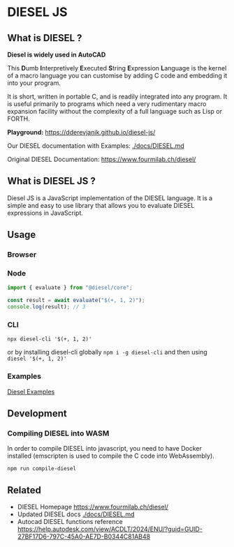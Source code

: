 # DIESEL JS

## What is DIESEL ?

**Diesel is widely used in AutoCAD**

This **D**umb **I**nterpretively **E**xecuted **S**tring **E**xpression **L**anguage is the kernel of a macro language you can customise by adding C code and embedding it into your program.

It is short, written in portable C, and is readily integrated into any program. It is useful primarily to programs which need a very rudimentary macro expansion facility without the complexity of a full language such as Lisp or FORTH.

**Playground:** <https://dderevjanik.github.io/diesel-js/>

Our DIESEL documentation with Examples: [./docs/DIESEL.md](./docs/DIESEL.md)

Original DIESEL Documentation: <https://www.fourmilab.ch/diesel/>

## What is DIESEL JS ?

Diesel JS is a JavaScript implementation of the DIESEL language. It is a simple and easy to use library that allows you to evaluate DIESEL expressions in JavaScript.

## Usage

### Browser

### Node

```javascript
import { evaluate } from "@diesel/core";

const result = await evaluate("$(+, 1, 2)");
console.log(result); // 3
```

### CLI

`npx diesel-cli '$(+, 1, 2)'`

or by installing diesel-cli globally `npm i -g diesel-cli` and then using `diesel '$(+, 1, 2)'`

### Examples

[Diesel Examples](./docs/DIESEL.md#examples)

## Development

### Compiling DIESEL into WASM

In order to compile DIESEL into javascript, you need to have Docker installed (emscripten is used to compile the C code into WebAssembly).

`npm run compile-diesel`

## Related

- DIESEL Homepage <https://www.fourmilab.ch/diesel/>
- Updated DIESEL docs [./docs/DIESEL.md](./docs/DIESEL.md)
- Autocad DIESEL functions reference <https://help.autodesk.com/view/ACDLT/2024/ENU/?guid=GUID-27BF17D6-797C-45A0-AE7D-B0344C81AB48>
